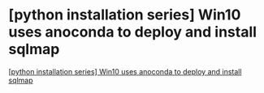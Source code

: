 # [python installation series] Win10 uses anoconda to deploy and install sqlmap
[[python installation series] Win10 uses anoconda to deploy and install sqlmap](https://aiwithcloud.com/2022/09/16/python_installation_series_win10_uses_anoconda_to_deploy_and_install_sqlmap/)